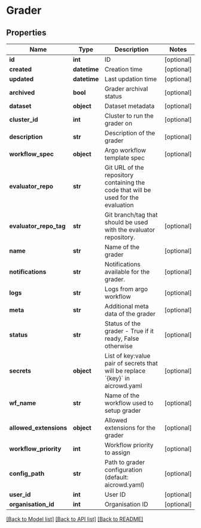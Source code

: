 # Grader

## Properties
Name | Type | Description | Notes
------------ | ------------- | ------------- | -------------
**id** | **int** | ID | [optional] 
**created** | **datetime** | Creation time | [optional] 
**updated** | **datetime** | Last updation time | [optional] 
**archived** | **bool** | Grader archival status | [optional] 
**dataset** | **object** | Dataset metadata | [optional] 
**cluster_id** | **int** | Cluster to run the grader on | [optional] 
**description** | **str** | Description of the grader | [optional] 
**workflow_spec** | **object** | Argo workflow template spec | [optional] 
**evaluator_repo** | **str** | Git URL of the repository containing the code that will be used for the evaluation | 
**evaluator_repo_tag** | **str** | Git branch/tag that should be used with the evaluator repository. | [optional] 
**name** | **str** | Name of the grader | [optional] 
**notifications** | **str** | Notifications available for the grader. | [optional] 
**logs** | **str** | Logs from argo workflow | [optional] 
**meta** | **str** | Additional meta data of the grader | [optional] 
**status** | **str** | Status of the grader - True if it ready, False otherwise | [optional] 
**secrets** | **object** | List of key:value pair of secrets that will be replace &#x60;{key}&#x60; in aicrowd.yaml | [optional] 
**wf_name** | **str** | Name of the workflow used to setup grader | [optional] 
**allowed_extensions** | **object** | Allowed extensions for the grader | [optional] 
**workflow_priority** | **int** | Workflow priority to assign | [optional] 
**config_path** | **str** | Path to grader configuration (default: aicrowd.yaml) | [optional] 
**user_id** | **int** | User ID | [optional] 
**organisation_id** | **int** | Organisation ID | [optional] 

[[Back to Model list]](../README.md#documentation-for-models) [[Back to API list]](../README.md#documentation-for-api-endpoints) [[Back to README]](../README.md)


